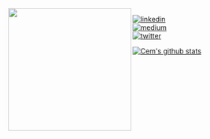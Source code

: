<img align="left"  src="https://startupheretoronto.com/wp-content/uploads/2018/11/bear-ogilvy-logo-1024x1024.png" data-canonical-src="https://cemcebi.com/bear1.jpg" width="250" height="250" />

[![linkedin](https://img.shields.io/badge/-@cemberkecebi-313131?style=flat-square&labelColor=313131&logo=LinkedIn&logoColor=white&color=313131)](https://www.linkedin.com/in/cemberkecebi/)     
[![medium](https://img.shields.io/badge/-medium.com/@cemthecebi-313131?style=flat-square&labelColor=313131&logo=medium&logoColor=white&color=313131)](https://medium.com/@cemthecebi)  
[![twitter](https://img.shields.io/badge/-@cemberkecebi-313131?style=flat-square&labelColor=313131&logo=twitter&logoColor=white&color=313131)](https://twitter.com/cemberkecebi/)  
 
[![Cem's github stats](https://github-readme-stats.vercel.app/api?username=cemthecebi&count_private=true&show_icons=true&theme=dark)](https://github-readme-stats.vercel.app/api?username=cemthecebi&count_private=true&show_icons=true&theme=dark)
